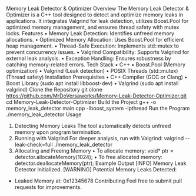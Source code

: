 Memory Leak Detector & Optimizer
Overview
The Memory Leak Detector & Optimizer is a C++ tool designed to detect and optimize memory leaks in applications. It integrates Valgrind for leak detection, utilizes Boost.Pool for optimized memory management, and ensures thread safety with mutex locks.
Features
•	Memory Leak Detection: Identifies unfreed memory allocations.
•	Optimized Memory Allocation: Uses Boost.Pool for efficient heap management.
•	Thread-Safe Execution: Implements std::mutex to prevent concurrency issues.
•	Valgrind Compatibility: Supports Valgrind for external leak analysis.
•	Exception Handling: Ensures robustness by catching memory-related errors.
Tech Stack
•	C++
•	Boost.Pool (Memory optimization)
•	Valgrind (Leak detection)
•	POSIX Threads (std::mutex) (Thread safety)
Installation
Prerequisites
•	C++ Compiler (GCC or Clang)
•	Boost Library (sudo apt install libboost-dev)
•	Valgrind (sudo apt install valgrind)
Clone the Repository
git clone https://github.com/MrDoVersaworks/Memory-Leak-Detector-Optimizer.git
cd Memory-Leak-Detector-Optimizer
Build the Project
g++ -o memory_leak_detector main.cpp -lboost_system -lpthread
Run the Program
./memory_leak_detector
Usage
1. Detecting Memory Leaks
The tool automatically detects unfreed memory upon program termination.
2. Running with Valgrind
For deeper analysis, run with Valgrind:
valgrind --leak-check=full ./memory_leak_detector
3. Allocating and Freeing Memory
•	To allocate memory:
void* ptr = detector.allocateMemory(1024);
•	To free allocated memory:
detector.deallocateMemory(ptr);
Example Output
[INFO] Memory Leak Detector Initialized.
[WARNING] Potential Memory Leaks Detected:
  - Leaked Memory at: 0x12345678
Contributing
Feel free to submit pull requests for improvements.
